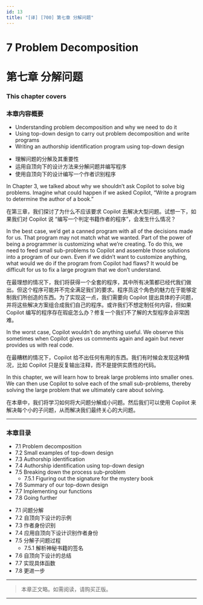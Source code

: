 ```yaml
---
id: 13
title: "[译] [700] 第七章 分解问题"
---
```


# 7 Problem Decomposition
# 第七章 分解问题

### This chapter covers
### 本章内容概要

* Understanding problem decomposition and why we need to do it
* Using top-down design to carry out problem decomposition and write programs
* Writing an authorship identification program using top-down design

<!-- -->

* 理解问题的分解及其重要性
* 运用自顶向下的设计方法来分解问题并编写程序
* 使用自顶向下的设计编写一个作者识别程序

In Chapter 3, we talked about why we shouldn’t ask Copilot to solve big problems. Imagine what could happen if we asked Copilot, “Write a program to determine the author of a book.”

在第三章，我们探讨了为什么不应该要求 Copilot 去解决大型问题。试想一下，如果我们对 Copilot 说 “编写一个判定书籍作者的程序”，会发生什么情况？

In the best case, we’d get a canned program with all of the decisions made for us. That program may not match what we wanted. Part of the power of being a programmer is customizing what we’re creating. To do this, we need to feed small sub-problems to Copilot and assemble those solutions into a program of our own. Even if we didn’t want to customize anything, what would we do if the program from Copilot had flaws? It would be difficult for us to fix a large program that we don’t understand.

在最理想的情况下，我们将获得一个全套的程序，其中所有决策都已经代我们做出。但这个程序可能并不完全满足我们的要求。程序员这个角色的魅力在于能够定制我们所创造的东西。为了实现这一点，我们需要向 Copilot 提出具体的子问题，并将这些解决方案组合成我们自己的程序。或许我们不想定制任何内容，但如果 Copilot 编写的程序存在瑕疵怎么办？修复一个我们不了解的大型程序会非常困难。

In the worst case, Copilot wouldn’t do anything useful. We observe this sometimes when Copilot gives us comments again and again but never provides us with real code.

在最糟糕的情况下，Copilot 给不出任何有用的东西。我们有时候会发现这种情况，比如 Copilot 只是反复输出注释，而不是提供实质性的代码。

In this chapter, we will learn how to break large problems into smaller ones. We can then use Copilot to solve each of the small sub-problems, thereby solving the large problem that we ultimately care about solving.

在本章中，我们将学习如何将大问题分解成小问题。然后我们可以使用 Copilot 来解决每个小的子问题，从而解决我们最终关心的大问题。

***

### 本章目录

* 7.1 Problem decomposition
* 7.2 Small examples of top-down design
* 7.3 Authorship identification
* 7.4 Authorship identification using top-down design
* 7.5 Breaking down the process sub-problem
	* 7.5.1 Figuring out the signature for the mystery book
* 7.6 Summary of our top-down design
* 7.7 Implementing our functions
* 7.8 Going further

<!-- -->

* 7.1 问题分解
* 7.2 自顶向下设计的示例
* 7.3 作者身份识别
* 7.4 应用自顶向下设计识别作者身份
* 7.5 分解子问题过程
    * 7.5.1 解析神秘书籍的签名
* 7.6 自顶向下设计的总结
* 7.7 实现具体函数
* 7.8 更进一步

***

> 本章正文略。如需阅读，请购买正版。

***
